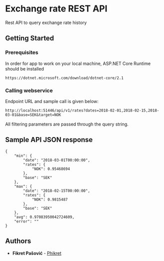 # Exchange rate REST API

Rest API to query exchange rate history

## Getting Started

### Prerequisites

In order for app to work on your local machine, ASP.NET Core Runtime should be installed

```
https://dotnet.microsoft.com/download/dotnet-core/2.1
```
### Calling webservice

Endpoint URL and sample call is given below:

```
http://localhost:51446/api/v1/rates?dates=2018-02-01,2018-02-15,2018-03-01&base=SEK&target=NOK
```

All filtering parameters are passed through the query string.

## Sample API JSON response

```
{
    "min": {
        "date": "2018-03-01T00:00:00",
        "rates": {
            "NOK": 0.95468694
        },
        "base": "SEK"
    },
    "max": {
        "date": "2018-02-15T00:00:00",
        "rates": {
            "NOK": 0.9815487
        },
        "base": "SEK"
    },
    "avg": 0.97083950042724609,
    "error": ""
}
```

## Authors

* **Fikret Pašović** - [Phikret](https://github.com/Phikret)


